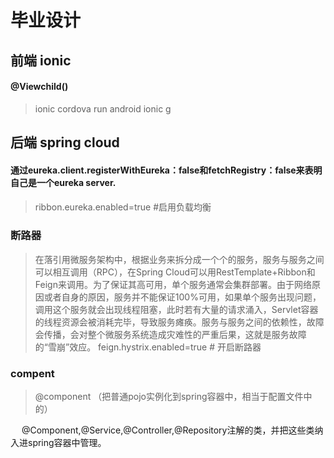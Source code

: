 # 毕业设计
## 前端 ionic
#### @Viewchild()
> ionic cordova run android
> ionic g

## 后端 spring cloud
#### 通过eureka.client.registerWithEureka：false和fetchRegistry：false来表明自己是一个eureka server.
#### 
> ribbon.eureka.enabled=true #启用负载均衡
### 断路器
> 在落引用微服务架构中，根据业务来拆分成一个个的服务，服务与服务之间可以相互调用（RPC），在Spring Cloud可以用RestTemplate+Ribbon和Feign来调用。为了保证其高可用，单个服务通常会集群部署。由于网络原因或者自身的原因，服务并不能保证100%可用，如果单个服务出现问题，调用这个服务就会出现线程阻塞，此时若有大量的请求涌入，Servlet容器的线程资源会被消耗完毕，导致服务瘫痪。服务与服务之间的依赖性，故障会传播，会对整个微服务系统造成灾难性的严重后果，这就是服务故障的“雪崩”效应。
> feign.hystrix.enabled=true # 开启断路器
### compent
> @component （把普通pojo实例化到spring容器中，相当于配置文件中的<bean id="" class=""/>）

　  @Component,@Service,@Controller,@Repository注解的类，并把这些类纳入进spring容器中管理。 